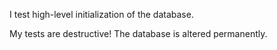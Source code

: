 I test high-level initialization of the database.

My tests are destructive! The database is altered permanently.